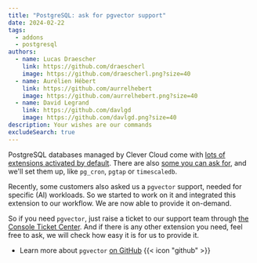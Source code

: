 ```yaml
---
title: "PostgreSQL: ask for pgvector support"
date: 2024-02-22
tags:
  - addons
  - postgresql
authors:
  - name: Lucas Draescher
    link: https://github.com/draescherl
    image: https://github.com/draescherl.png?size=40
  - name: Aurélien Hébert
    link: https://github.com/aurrelhebert
    image: https://github.com/aurrelhebert.png?size=40
  - name: David Legrand
    link: https://github.com/davlgd
    image: https://github.com/davlgd.png?size=40
description: Your wishes are our commands
excludeSearch: true
---
```


PostgreSQL databases managed by Clever Cloud come with [lots of extensions activated by default](/doc/addons/postgresql/#default-extensions). There are also [some you can ask for](/doc/addons/postgresql/#on-demand-extensions), and we'll set them up, like `pg_cron`, `pgtap` or `timescaledb`.

Recently, some customers also asked us a `pgvector` support, needed for specific (AI) workloads. So we started to work on it and integrated this extension to our workflow. We are now able to provide it on-demand.

So if you need `pgvector`, just raise a ticket to our support team through [the Console Ticket Center](https://console.clever-cloud.com/ticket-center-choice). And if there is any other extension you need, feel free to ask, we will check how easy it is for us to provide it.

- Learn more about `pgvector` [on GitHub](https://github.com/pgvector/pgvector) {{< icon "github" >}}